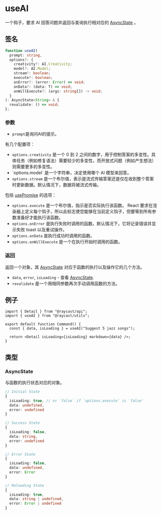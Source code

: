 # useAI

一个钩子，要求 AI 回答问题并返回与查询执行相对应的 [AsyncState](useai.md#asyncstate) 。

## 签名

```ts
function useAI(
  prompt: string,
  options?: {
    creativity?: AI.Creativity;
    model?: AI.Model;
    stream?: boolean;
    execute?: boolean;
    onError?: (error: Error) => void;
    onData?: (data: T) => void;
    onWillExecute?: (args: string[]) -> void;
  }
): AsyncState<String> & {
  revalidate: () => void;
};
```

### 参数

* `prompt`是询问AI的提示。

有几个配置项：

* `options.creativity` 是一个 0 到 2 之间的数字，用于控制答案的多变性。具体任务（例如修复语法）需要较少的多变性，而开放式问题（例如产生想法）则需要更多的多变性。
* \`options.model\` 是一个字符串，决定使用哪个 AI 模型来回答。
* `options.stream` 是一个布尔值，表示是流式传输答案还是仅在收到整个答案时更新数据。默认情况下，数据将被流式传输。

包括 [usePromise](https://developers.raycast.com/utilities/react-hooks/usepromise) 的选项：

* `options.execute` 是一个布尔值，指示是否实际执行该函数。 React 要求在渲染器上定义每个钩子，所以此标志使您能够在当前定义钩子，但要等到所有参数准备好才能执行该函数。
* `options.onError` 是执行失败时调用的函数。默认情况下，它将记录错误并显示失败 toast 以及重试操作。
* `options.onData` 是执行成功时调用的函数。
* `options.onWillExecute` 是一个在执行开始时调用的函数。

### 返回

返回一个对象，其  [AsyncState](useai.md#asyncstate)  对应于函数的执行以及操作它的几个方法。

* `data`, `error`, `isLoading` - 查看 [AsyncState](useai.md#asyncstate).
* `revalidate` 是一个用相同参数再次手动调用函数的方法。

## 例子

```tsx
import { Detail } from "@raycast/api";
import { useAI } from "@raycast/utils";

export default function Command() {
  const { data, isLoading } = useAI("Suggest 5 jazz songs");

  return <Detail isLoading={isLoading} markdown={data} />;
}
```

## 类型

### AsyncState

与函数的执行状态对应的对象。

```ts
// Initial State
{
  isLoading: true, // or `false` if `options.execute` is `false`
  data: undefined,
  error: undefined
}

// Success State
{
  isLoading: false,
  data: string,
  error: undefined
}

// Error State
{
  isLoading: false,
  data: undefined,
  error: Error
}

// Reloading State
{
  isLoading: true,
  data: string | undefined,
  error: Error | undefined
}
```
